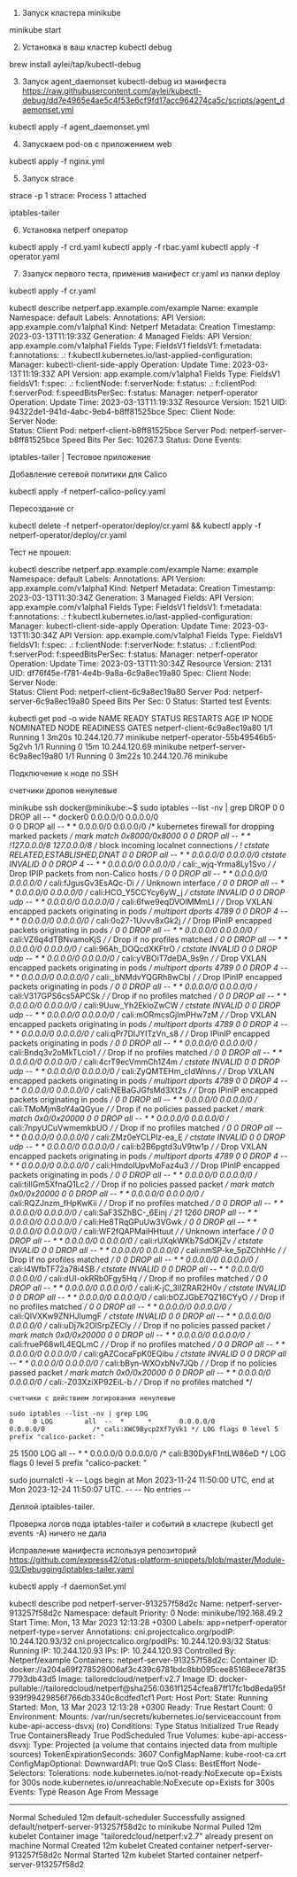 1. Запуск кластера minikube

minikube start

2. Установка в ваш кластер  kubectl debug

brew install aylei/tap/kubectl-debug

3. Запуск agent_daemonset kubectl-debug из манифеста https://raw.githubusercontent.com/aylei/kubectl-debug/dd7e4965e4ae5c4f53e6cf9fd17acc964274ca5c/scripts/agent_daemonset.yml 

kubectl apply -f agent_daemonset.yml 

4. Запускаем pod-ов с приложением web

kubectl apply -f nginx.yml

5. Запуск strace

strace -p 1
strace: Process 1 attached

iptables-tailer

6. Установка netperf оператор

kubectl apply -f crd.yaml
kubectl apply -f rbac.yaml
kubectl apply -f operator.yaml

7. Ззапуск первого теста, применив манифест cr.yaml из папки deploy

kubectl apply -f cr.yaml

kubectl describe netperf.app.example.com/example
Name:         example
Namespace:    default
Labels:       <none>
Annotations:  <none>
API Version:  app.example.com/v1alpha1
Kind:         Netperf
Metadata:
  Creation Timestamp:  2023-03-13T11:19:33Z
  Generation:          4
  Managed Fields:
    API Version:  app.example.com/v1alpha1
    Fields Type:  FieldsV1
    fieldsV1:
      f:metadata:
        f:annotations:
          .:
          f:kubectl.kubernetes.io/last-applied-configuration:
    Manager:      kubectl-client-side-apply
    Operation:    Update
    Time:         2023-03-13T11:19:33Z
    API Version:  app.example.com/v1alpha1
    Fields Type:  FieldsV1
    fieldsV1:
      f:spec:
        .:
        f:clientNode:
        f:serverNode:
      f:status:
        .:
        f:clientPod:
        f:serverPod:
        f:speedBitsPerSec:
        f:status:
    Manager:         netperf-operator
    Operation:       Update
    Time:            2023-03-13T11:19:33Z
  Resource Version:  1521
  UID:               94322de1-941d-4abc-9eb4-b8ff81525bce
Spec:
  Client Node:  
  Server Node:  
Status:
  Client Pod:          netperf-client-b8ff81525bce
  Server Pod:          netperf-server-b8ff81525bce
  Speed Bits Per Sec:  10267.3
  Status:              Done
Events:                <none>


iptables-tailer | Тестовое приложение

Добавление сетевой политики для Calico

kubectl apply -f  netperf-calico-policy.yaml

Пересоздание cr

kubectl delete -f netperf-operator/deploy/cr.yaml && kubectl apply -f netperf-operator/deploy/cr.yaml

Тест не прошел:

kubectl describe netperf.app.example.com/example
Name:         example
Namespace:    default
Labels:       <none>
Annotations:  <none>
API Version:  app.example.com/v1alpha1
Kind:         Netperf
Metadata:
  Creation Timestamp:  2023-03-13T11:30:34Z
  Generation:          3
  Managed Fields:
    API Version:  app.example.com/v1alpha1
    Fields Type:  FieldsV1
    fieldsV1:
      f:metadata:
        f:annotations:
          .:
          f:kubectl.kubernetes.io/last-applied-configuration:
    Manager:      kubectl-client-side-apply
    Operation:    Update
    Time:         2023-03-13T11:30:34Z
    API Version:  app.example.com/v1alpha1
    Fields Type:  FieldsV1
    fieldsV1:
      f:spec:
        .:
        f:clientNode:
        f:serverNode:
      f:status:
        .:
        f:clientPod:
        f:serverPod:
        f:speedBitsPerSec:
        f:status:
    Manager:         netperf-operator
    Operation:       Update
    Time:            2023-03-13T11:30:34Z
  Resource Version:  2131
  UID:               df76f45e-f781-4e4b-9a8a-6c9a8ec19a80
Spec:
  Client Node:  
  Server Node:  
Status:
  Client Pod:          netperf-client-6c9a8ec19a80
  Server Pod:          netperf-server-6c9a8ec19a80
  Speed Bits Per Sec:  0
  Status:              Started test
Events:                <none>

kubectl get pod -o wide
NAME                                READY   STATUS    RESTARTS   AGE     IP              NODE       NOMINATED NODE   READINESS GATES
netperf-client-6c9a8ec19a80         1/1     Running   1          3m20s   10.244.120.77   minikube   <none>           <none>
netperf-operator-55b49546b5-5g2vh   1/1     Running   0          15m     10.244.120.69   minikube   <none>           <none>
netperf-server-6c9a8ec19a80         1/1     Running   0          3m22s   10.244.120.76   minikube   <none>   


Подключение к ноде по SSH

счетчики дропов ненулевые

minikube ssh
docker@minikube:~$ sudo iptables --list -nv | grep DROP
    0     0 DROP       all  --  *      docker0  0.0.0.0/0            0.0.0.0/0           
    0     0 DROP       all  --  *      *       0.0.0.0/0            0.0.0.0/0            /* kubernetes firewall for dropping marked packets */ mark match 0x8000/0x8000
    0     0 DROP       all  --  *      *      !127.0.0.0/8          127.0.0.0/8          /* block incoming localnet connections */ ! ctstate RELATED,ESTABLISHED,DNAT
    0     0 DROP       all  --  *      *       0.0.0.0/0            0.0.0.0/0            ctstate INVALID
    0     0 DROP       4    --  *      *       0.0.0.0/0            0.0.0.0/0            /* cali:_wjq-Yrma8Ly1Svo */ /* Drop IPIP packets from non-Calico hosts */
    0     0 DROP       all  --  *      *       0.0.0.0/0            0.0.0.0/0            /* cali:fJgusGv3EsAQc-Di */ /* Unknown interface */
    0     0 DROP       all  --  *      *       0.0.0.0/0            0.0.0.0/0            /* cali:HCO_Y5CCYcy6yW_j */ ctstate INVALID
    0     0 DROP       udp  --  *      *       0.0.0.0/0            0.0.0.0/0            /* cali:6fwe9eqDVOlMMmLl */ /* Drop VXLAN encapped packets originating in pods */ multiport dports 4789
    0     0 DROP       4    --  *      *       0.0.0.0/0            0.0.0.0/0            /* cali:0o27-1Uvvv8xGk2j */ /* Drop IPinIP encapped packets originating in pods */
    0     0 DROP       all  --  *      *       0.0.0.0/0            0.0.0.0/0            /* cali:VZ6q4dTBNvamoKjS */ /* Drop if no profiles matched */
    0     0 DROP       all  --  *      *       0.0.0.0/0            0.0.0.0/0            /* cali:96Ah_DOQcdXKFtrO */ ctstate INVALID
    0     0 DROP       udp  --  *      *       0.0.0.0/0            0.0.0.0/0            /* cali:yVBOiT7deDA_9s9n */ /* Drop VXLAN encapped packets originating in pods */ multiport dports 4789
    0     0 DROP       4    --  *      *       0.0.0.0/0            0.0.0.0/0            /* cali:_bNMdvYQGRh8wCbl */ /* Drop IPinIP encapped packets originating in pods */
    0     0 DROP       all  --  *      *       0.0.0.0/0            0.0.0.0/0            /* cali:V317GPS6cs5APCSk */ /* Drop if no profiles matched */
    0     0 DROP       all  --  *      *       0.0.0.0/0            0.0.0.0/0            /* cali:9Uuw_Yh2EkloZwCW */ ctstate INVALID
    0     0 DROP       udp  --  *      *       0.0.0.0/0            0.0.0.0/0            /* cali:mORmcsGjlmPHw7zM */ /* Drop VXLAN encapped packets originating in pods */ multiport dports 4789
    0     0 DROP       4    --  *      *       0.0.0.0/0            0.0.0.0/0            /* cali:qPr7DIJYITzVn_s8 */ /* Drop IPinIP encapped packets originating in pods */
    0     0 DROP       all  --  *      *       0.0.0.0/0            0.0.0.0/0            /* cali:Bndq3v2oMkTLcio1 */ /* Drop if no profiles matched */
    0     0 DROP       all  --  *      *       0.0.0.0/0            0.0.0.0/0            /* cali:4crT9ecVmmCh1Z4m */ ctstate INVALID
    0     0 DROP       udp  --  *      *       0.0.0.0/0            0.0.0.0/0            /* cali:ZyQMTEHm_cIdWnns */ /* Drop VXLAN encapped packets originating in pods */ multiport dports 4789
    0     0 DROP       4    --  *      *       0.0.0.0/0            0.0.0.0/0            /* cali:NEBaGJGfsMd3Xt2s */ /* Drop IPinIP encapped packets originating in pods */
    0     0 DROP       all  --  *      *       0.0.0.0/0            0.0.0.0/0            /* cali:TMoMjm8oY4aQGyue */ /* Drop if no policies passed packet */ mark match 0x0/0x20000
    0     0 DROP       all  --  *      *       0.0.0.0/0            0.0.0.0/0            /* cali:7npyUCuVwmemkbUO */ /* Drop if no profiles matched */
    0     0 DROP       all  --  *      *       0.0.0.0/0            0.0.0.0/0            /* cali:ZMz0eYCLPlz-ea_E */ ctstate INVALID
    0     0 DROP       udp  --  *      *       0.0.0.0/0            0.0.0.0/0            /* cali:b2B6pgtd3uV9tw1p */ /* Drop VXLAN encapped packets originating in pods */ multiport dports 4789
    0     0 DROP       4    --  *      *       0.0.0.0/0            0.0.0.0/0            /* cali:HmdoIUpvMoFaz4u3 */ /* Drop IPinIP encapped packets originating in pods */
    0     0 DROP       all  --  *      *       0.0.0.0/0            0.0.0.0/0            /* cali:tiIlGm5XfnaQ1Lc2 */ /* Drop if no policies passed packet */ mark match 0x0/0x20000
    0     0 DROP       all  --  *      *       0.0.0.0/0            0.0.0.0/0            /* cali:RQZJnzm_fHpKwKii */ /* Drop if no profiles matched */
    0     0 DROP       all  --  *      *       0.0.0.0/0            0.0.0.0/0            /* cali:SaF3SZhBC-_6Einj */
   21  1260 DROP       all  --  *      *       0.0.0.0/0            0.0.0.0/0            /* cali:He8TRqGPuUw3VGwk */
    0     0 DROP       all  --  *      *       0.0.0.0/0            0.0.0.0/0            /* cali:WF2fQAPMaiHHtuut */ /* Unknown interface */
    0     0 DROP       all  --  *      *       0.0.0.0/0            0.0.0.0/0            /* cali:rUXqkWKb7SdOKjZv */ ctstate INVALID
    0     0 DROP       all  --  *      *       0.0.0.0/0            0.0.0.0/0            /* cali:nmSP-ke_5pZChhHc */ /* Drop if no profiles matched */
    0     0 DROP       all  --  *      *       0.0.0.0/0            0.0.0.0/0            /* cali:l4WfbTF72a78i4SB */ ctstate INVALID
    0     0 DROP       all  --  *      *       0.0.0.0/0            0.0.0.0/0            /* cali:dUI-okRRb0Fgy5Hq */ /* Drop if no profiles matched */
    0     0 DROP       all  --  *      *       0.0.0.0/0            0.0.0.0/0            /* cali:K-jC_3IIZRAR2H0v */ ctstate INVALID
    0     0 DROP       all  --  *      *       0.0.0.0/0            0.0.0.0/0            /* cali:bOZJGbE7QZ16CYyO */ /* Drop if no profiles matched */
    0     0 DROP       all  --  *      *       0.0.0.0/0            0.0.0.0/0            /* cali:QlVXKw9ZNHJlumgF */ ctstate INVALID
    0     0 DROP       all  --  *      *       0.0.0.0/0            0.0.0.0/0            /* cali:uDj7k2OlSrpZECly */ /* Drop if no policies passed packet */ mark match 0x0/0x20000
    0     0 DROP       all  --  *      *       0.0.0.0/0            0.0.0.0/0            /* cali:frueP68wIL4EQLmC */ /* Drop if no profiles matched */
    0     0 DROP       all  --  *      *       0.0.0.0/0            0.0.0.0/0            /* cali:gAZCocaFpK0EQibu */ ctstate INVALID
    0     0 DROP       all  --  *      *       0.0.0.0/0            0.0.0.0/0            /* cali:bByn-WXOxbNv7JQb */ /* Drop if no policies passed packet */ mark match 0x0/0x20000
    0     0 DROP       all  --  *      *       0.0.0.0/0            0.0.0.0/0            /* cali:-Z03XziXP92EiL-b */ /* Drop if no profiles matched */


  
    счетчики с действием логирования ненулевые

    sudo iptables --list -nv | grep LOG
    0     0 LOG        all  --  *      *       0.0.0.0/0            0.0.0.0/0            /* cali:XWC9Bycp2Xf7yVk1 */ LOG flags 0 level 5 prefix "calico-packet: "
   25  1500 LOG        all  --  *      *       0.0.0.0/0            0.0.0.0/0            /* cali:B30DykF1ntLW86eD */ LOG flags 0 level 5 prefix "calico-packet: "

sudo journalctl -k
-- Logs begin at Mon 2023-11-24 11:50:00 UTC, end at Mon 2023-12-24 11:50:07 UTC. --
-- No entries --

Деплой iptaibles-tailer.  

Проверка логов пода iptables-tailer и событий в кластере (kubectl get events -A) ничего не дала

Исправление манифеста используя репозиторий https://github.com/express42/otus-platform-snippets/blob/master/Module-03/Debugging/iptables-tailer.yaml

kubectl apply -f daemonSet.yml


kubectl describe pod netperf-server-913257f58d2c
Name:         netperf-server-913257f58d2c
Namespace:    default
Priority:     0
Node:         minikube/192.168.49.2
Start Time:   Mon, 13 Mar 2023 12:13:28 +0300
Labels:       app=netperf-operator
              netperf-type=server
Annotations:  cni.projectcalico.org/podIP: 10.244.120.93/32
              cni.projectcalico.org/podIPs: 10.244.120.93/32
Status:       Running
IP:           10.244.120.93
IPs:
  IP:           10.244.120.93
Controlled By:  Netperf/example
Containers:
  netperf-server-913257f58d2c:
    Container ID:   docker://a204a69f278528006af3c439c6781bdc8bb095cee85168ece78f357793db43d5
    Image:          tailoredcloud/netperf:v2.7
    Image ID:       docker-pullable://tailoredcloud/netperf@sha256:0361f1254cfea87ff17fc1bd8eda95f939f99429856f766db3340c8cdfed1cf1
    Port:           <none>
    Host Port:      <none>
    State:          Running
      Started:      Mon, 13 Mar 2023 12:13:28 +0300
    Ready:          True
    Restart Count:  0
    Environment:    <none>
    Mounts:
      /var/run/secrets/kubernetes.io/serviceaccount from kube-api-access-dsvxj (ro)
Conditions:
  Type              Status
  Initialized       True 
  Ready             True 
  ContainersReady   True 
  PodScheduled      True 
Volumes:
  kube-api-access-dsvxj:
    Type:                    Projected (a volume that contains injected data from multiple sources)
    TokenExpirationSeconds:  3607
    ConfigMapName:           kube-root-ca.crt
    ConfigMapOptional:       <nil>
    DownwardAPI:             true
QoS Class:                   BestEffort
Node-Selectors:              <none>
Tolerations:                 node.kubernetes.io/not-ready:NoExecute op=Exists for 300s
                             node.kubernetes.io/unreachable:NoExecute op=Exists for 300s
Events:
  Type    Reason     Age   From               Message
  ----    ------     ----  ----               -------
  Normal  Scheduled  12m   default-scheduler  Successfully assigned default/netperf-server-913257f58d2c to minikube
  Normal  Pulled     12m   kubelet            Container image "tailoredcloud/netperf:v2.7" already present on machine
  Normal  Created    12m   kubelet            Created container netperf-server-913257f58d2c
  Normal  Started    12m   kubelet            Started container netperf-server-913257f58d2
